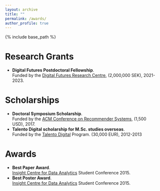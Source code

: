 ```yaml
---
layout: archive
title: ""
permalink: /awards/
author_profile: true
---
```


{% include base_path %}


Research Grants
======
* **Digital Futures Postdoctoral Fellowship**.<br>
  Funded by the [Digital Futures Research Centre](https://www.digitalfutures.kth.se/), (2,000,000 SEK), 2021-2023.


Scholarships
======
* **Doctoral Symposium Scholarship**.<br>
  Funded by the [ACM Conference on Recommender Systems](https://recsys.acm.org/), (1,500 USD), 2017.
* **Talento Digital scholarship for M.Sc. studies overseas**.<br>
  Funded by the [Talento Digital](http://www.talentodigital.gov.co/) Program. (30,000 EUR), 2012-2013


Awards
======
* **Best Paper Award**.<br>
  [Insight Centre for Data Analytics](https://www.insight-centre.org/) Student Conference 2015.
* **Best Poster Award**.<br>
  [Insight Centre for Data Analytics](https://www.insight-centre.org/) Student Conference 2015.




